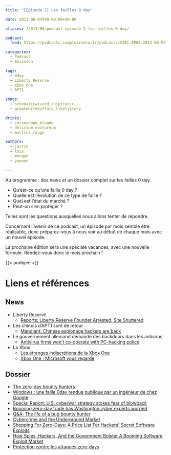 ```yaml
---
title: "[Épisode 2] Les failles 0 day"

date: 2013-06-04T00:00:00+00:00

aliases: /2013/06/podcast-episode-2-les-failles-0-day/

podcast:
  feed: https://podcasts.comptoirsecu.fr/podcasts/CSEC.EP02.2013-06-04.ZERODAY.mp3

categories:
  - Podcast
  - Emission

tags:
  - 0day
  - Liberty Reserve
  - Xbox One
  - APT1

songs:
  - schematicwizard_chiptronic
  - greatwhitebuffalo_likelystory

drinks:
  - corsendonk_blonde
  - delirium_nocturnum
  - martini_rouge

authors:
  - justin
  - lois
  - morgan
  - youenn

---
```

Au programme : des news et un dossier complet sur les failles 0 day.

- Qu’est-ce qu’une faille 0 day ?
- Quelle est l’évolution de ce type de faille ?
- Quel est l’état du marché ?
- Peut-on s’en protéger ?

Telles sont les questions auxquelles nous allons tenter de répondre.


Concernant l’avenir de ce podcast, un épisode par mois semble être réalisable, donc préparez-vous à nous voir au début de chaque mois avec un nouvel épisode.

La prochaine édition sera une spéciale vacances, avec une nouvelle formule.
Rendez-vous donc le mois prochain !

{{< podigee >}}

# Liens et références

## News
- Liberty Reserve
  - [Reports: Liberty Reserve Founder Arrested, Site Shuttered](http://krebsonsecurity.com/2013/05/reports-liberty-reserve-founder-arrested-site-shuttered/)
- Les chinois d’APT1 sont de retour
  - [Mandiant: Chinese espionage hackers are back](http://www.infosecurity-magazine.com/view/32515/mandiant-chinese-espionage-hackers-are-back/)
- Le gouvernement allemand demande des backdoors dans les antivirus
  - [Antivirus firms won't co-operate with PC-hacking police](http://www.pcpro.co.uk/news/security/381643/antivirus-firms-wont-co-operate-with-pc-hacking-police)
- La Xbox
  - [Les étranges indiscrétions de la Xbox One](http://magazine.qualys.fr/produits-technologies/microsoftxbox-one-kinect/)
  - [Xbox One : Microsoft vous regarde](http://www.ecrans.fr/Xbox-One-Microsoft-vous-regarde,16420.html)

## Dossier
- [The zero-day bounty hunters](http://www.pcpro.co.uk/features/378574/the-zero-day-bounty-hunters)
- [Windows : une faille 0day rendue publique par un ingénieur de chez Google](http://www.pcinpact.com/news/79951-windows-faille-0day-rendue-publique-par-ingenieur-chez-google.htm)
- [Special Report: U.S. cyberwar strategy stokes fear of blowback](http://www.reuters.com/article/2013/05/10/us-usa-cyberweapons-specialreport-idUSBRE9490EL20130510)
- [Booming zero-day trade has Washington cyber experts worried](http://www.reuters.com/article/2013/05/10/us-usa-cyberweapons-policy-idUSBRE9490EQ20130510)
- [Q&A: The life of a bug bounty hunter](http://www.pcpro.co.uk/features/378577/q-a-the-life-of-a-bug-bounty-hunter)
- [Cybercrime and the Underground Market](http://resources.infosecinstitute.com/cybercrime-and-the-underground-market/)
- [Shopping For Zero-Days: A Price List For Hackers' Secret Software Exploits](https://www.forbes.com/sites/andygreenberg/2012/03/23/shopping-for-zero-days-an-price-list-for-hackers-secret-software-exploits/#127a6ccd2660)
- [How Spies, Hackers, And the Government Bolster A Booming Software Exploit Market](http://www.fastcompany.com/3009156/the-code-war/how-spies-hackers-and-the-government-bolster-a-booming-software-exploit-market)
- [Protection contre les attaques zero-days](http://blog.nomios.fr/2012/12/03/protection-contre-les-attaques-zero-days/)
